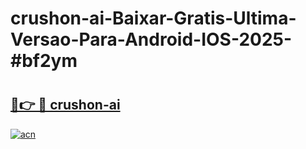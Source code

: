 # crushon-ai-Baixar-Gratis-Ultima-Versao-Para-Android-IOS-2025-#bf2ym

# <h2><a href="https://ainizakaria.my?title=crushon-ai&ref=24M">🔗👉 🔴 crushon-ai</a></h2>

[![acn](https://github.com/user-attachments/assets/0f9c940e-d8b0-45ae-aac7-cd30a18b3e1c)](https://ainizakaria.my?title=crushon-ai&ref=24M)

